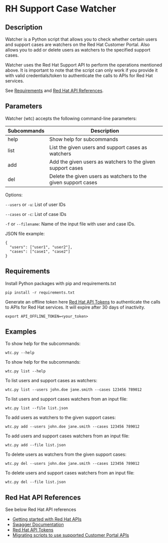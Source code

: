 # RH Support Case Watcher

## Description

Watcher is a Python script that allows you to check whether certain users and support cases are watchers on the Red Hat Customer Portal. Also allows you to add or delete users as watchers to the specified support cases.

Watcher uses the Red Hat Support API to perform the operations mentioned above. It is important to note that the script can only work if you provide it with valid credentials/token to authenticate the calls to APIs for Red Hat services. 

See [Requirements](#requirements) and [Red Hat API References](#red-hat-api-references).

## Parameters

Watcher (wtc) accepts the following command-line parameters:

 Subcommands | Description | 
| ---------- |  ---------- | 
| help  | Show help for subcommands  |
|list| List the given users and support cases as watchers|
|add|Add the given users as watchers to the given support cases|
|del|Delete the given users as watchers to the given support cases|

Options:

`--users` or `-u`: List of user IDs

`--cases` or `-c`: List of case IDs

`-f` or `--filename`: Name of the input file with user and case IDs.

JSON file example:

```
{
  "users": ["user1", "user2"],
  "cases": ["case1", "case2"]
}
``` 

## Requirements

Install Python packages with pip and requirements.txt

```
pip install -r requirements.txt
```

Generate an offline token here [Red Hat API Tokens](https://access.redhat.com/management/api) to authenticate the calls to APIs for Red Hat services. It will expire after 30 days of inactivity.

```
export API_OFFLINE_TOKEN=<your_token>
```

## Examples

To show help for the subcommands:
```
wtc.py --help
```

To show help for the subcommands:
```
wtc.py list --help
```

To list users and support cases as watchers:
```
wtc.py list --users john.doe jane.smith --cases 123456 789012
```

To list users and support cases watchers from an input file:
```
wtc.py list --file list.json
```

To add users as watchers to the given support cases:
```
wtc.py add --users john.doe jane.smith --cases 123456 789012
```

To add users and support cases watchers from an input file:
```
wtc.py add --file list.json
```

To delete users as watchers from the given support cases:
```
wtc.py del --users john.doe jane.smith --cases 123456 789012
```

To delete users and support cases watchers from an input file:
```
wtc.py del --file list.json
```

## Red Hat API References

See below Red Hat API references  
 
- [Getting started with Red Hat APIs](https://access.redhat.com/articles/3626371)
- [Swagger Documentation](https://access.redhat.com/management/api/case_management)
- [Red Hat API Tokens](https://access.redhat.com/management/api)
- [Migrating scripts to use supported Customer Portal APIs](https://access.redhat.com/articles/6873281)